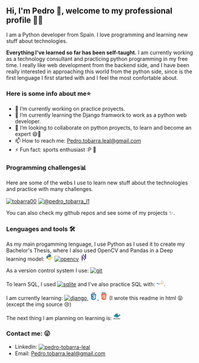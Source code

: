 <h2>Hi, I'm Pedro 👋, welcome to my professional profile 🧑‍💻</h2>

<p>I am a Python developer from Spain. I love programming and learning new stuff about technologies.</p>
<p><b>Everything I've learned so far has been self-taught.</b> I am currently working as a technology consultant and practicing python programming in my free time. I really like web development from the backend side, and I have been really interested in approaching this world from the python side, since is the first lenguage I first started with and I feel the most confortable about.
</p>

<h3>Here is some info about me⭐</h3>
<ul>
    <li>🔭 I’m currently working on practice proyects.</li>
    <li>🌱 I’m currently learning the Django framwork to work as a python web developer.</li>
    <li>👯 I’m looking to collaborate on python proyects, to learn and become an expert 😄🤞</li>
    <li>📫 How to reach me: <a href="(mailto:pedro.tobarra.leal@gmail.com)">Pedro.tobarra.leal@gmail.com</a> </li>
    <li>⚡ Fun fact: sports enthusiast :P 🏃</li>

</ul>

<h3>Programming challenges📊</h3>
<p>Here are some of the webs I use to learn new stuff about the technologies and practice with many challenges.</p>
<p><a href="https://www.leetcode.com/tobarra00" target="blank"><img align="center" src="https://raw.githubusercontent.com/rahuldkjain/github-profile-readme-generator/master/src/images/icons/Social/leet-code.svg" alt="tobarra00" height="30" width="40" /></a>
<a href="https://www.hackerrank.com/pedro_tobarra_l1" target="blank"><img align="center" src="https://raw.githubusercontent.com/rahuldkjain/github-profile-readme-generator/master/src/images/icons/Social/hackerearth.svg" alt="@pedro_tobarra_l1" height="30" width="40" /></a></p>
<p>You can also check my github repos and see some of my projects ✨.</p>

<h3>Lenguages and tools 🛠️</h3>

<p>As my main progamming lenguage, I use Python as I used it to create my Bachelor's Thesis, where I also used OpenCV and Pandas in a Deep learning model: <a href="https://www.python.org" target="_blank" rel="noreferrer"> <img src="https://raw.githubusercontent.com/devicons/devicon/master/icons/python/python-original.svg" alt="python" width="20" height="20"/></a> <a href="https://opencv.org/" target="_blank" rel="noreferrer"> <img src="https://www.vectorlogo.zone/logos/opencv/opencv-icon.svg" alt="opencv" width="20" height="20"/></a> <a href="https://pandas.pydata.org/" target="_blank" rel="noreferrer"> <img src="https://raw.githubusercontent.com/devicons/devicon/2ae2a900d2f041da66e950e4d48052658d850630/icons/pandas/pandas-original.svg" alt="pandas" width="20" height="20"/></a></p>

<p>As a version control system I use: <a href="https://git-scm.com/" target="_blank" rel="noreferrer"> <img src="https://www.vectorlogo.zone/logos/git-scm/git-scm-icon.svg" alt="git" width="20" height="20"/> </a> </p>

<p>To learn SQL, I used <a href="https://www.sqlite.org/" target="_blank" rel="noreferrer"> <img src="https://www.vectorlogo.zone/logos/sqlite/sqlite-icon.svg" alt="sqlite" width="20" height="20"/></a> and I've also practice SQL with: <a href="https://www.mysql.com/" target="_blank" rel="noreferrer"> <img src="https://raw.githubusercontent.com/devicons/devicon/master/icons/mysql/mysql-original-wordmark.svg" alt="mysql" width="20" height="20"/></a>.</p>

<p>I am currently learning: <a href="https://www.djangoproject.com/" target="_blank" rel="noreferrer"> <img src="https://cdn.worldvectorlogo.com/logos/django.svg" alt="django" width="20" height="20"/></a>, <a href="https://www.w3schools.com/css/" target="_blank" rel="noreferrer"> <img src="https://raw.githubusercontent.com/devicons/devicon/master/icons/css3/css3-original-wordmark.svg" alt="css3" width="20" height="20"/></a>, <a href="https://www.w3.org/html/" target="_blank" rel="noreferrer"> <img src="https://raw.githubusercontent.com/devicons/devicon/master/icons/html5/html5-original-wordmark.svg" alt="html5" width="20" height="20"/></a> (I wrote this readme in html 😝 (except the img source 😢)</p>

<p>The next thing I am planning on learning is: <a href="https://www.docker.com/" target="_blank" rel="noreferrer"> <img src="https://raw.githubusercontent.com/devicons/devicon/master/icons/docker/docker-original-wordmark.svg" alt="docker" width="20" height="20"/> </a></p>

<h3>Contact me: 😜</h3>

<ul>
    <li>Linkedin: <a href="https://linkedin.com/in/pedro-tobarra-leal" target="blank"><img align="center" src="https://raw.githubusercontent.com/rahuldkjain/github-profile-readme-generator/master/src/images/icons/Social/linked-in-alt.svg" alt="pedro-tobarra-leal" height="20" width="20" /></a></li>
    <li>Email: <a href="(mailto:pedro.tobarra.leal@gmail.com)">Pedro.tobarra.leal@gmail.com</a></li>
</ul>
